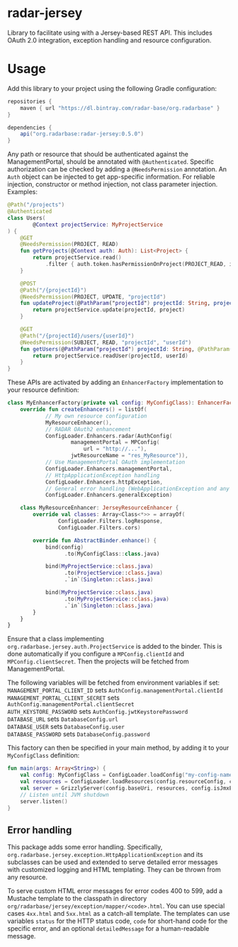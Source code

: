 # radar-jersey

Library to facilitate using with a Jersey-based REST API. This includes OAuth 2.0 integration, exception handling and resource configuration.

# Usage

Add this library to your project using the following Gradle configuration:
```gradle
repositories {
    maven { url "https://dl.bintray.com/radar-base/org.radarbase" }
}

dependencies {
    api("org.radarbase:radar-jersey:0.5.0")
}
```

Any path or resource that should be authenticated against the ManagementPortal, should be annotated with `@Authenticated`. Specific authorization can be checked by adding a `@NeedsPermission` annotation. An `Auth` object can be injected to get app-specific information. For reliable injection, constructor or method injection, not class parameter injection. Examples:

```kotlin
@Path("/projects")
@Authenticated
class Users(
        @Context projectService: MyProjectService
) {
    @GET
    @NeedsPermission(PROJECT, READ)
    fun getProjects(@Context auth: Auth): List<Project> {
        return projectService.read()
            .filter { auth.token.hasPermissionOnProject(PROJECT_READ, it.name) }
    } 

    @POST
    @Path("/{projectId}")
    @NeedsPermission(PROJECT, UPDATE, "projectId")
    fun updateProject(@PathParam("projectId") projectId: String, project: Project) {
        return projectService.update(projectId, project)
    }

    @GET
    @Path("/{projectId}/users/{userId}")
    @NeedsPermission(SUBJECT, READ, "projectId", "userId")
    fun getUsers(@PathParam("projectId") projectId: String, @PathParam("userId") userId: String) {
        return projectService.readUser(projectId, userId)
    }
}
```

These APIs are activated by adding an `EnhancerFactory` implementation to your resource definition:
```kotlin
class MyEnhancerFactory(private val config: MyConfigClass): EnhancerFactory {
    override fun createEnhancers() = listOf(
            // My own resource configuration
            MyResourceEnhancer(),
            // RADAR OAuth2 enhancement
            ConfigLoader.Enhancers.radar(AuthConfig(
                    managementPortal = MPConfig(
                        url = "http://..."),
                    jwtResourceName = "res_MyResource")),
            // Use ManagementPortal OAuth implementation
            ConfigLoader.Enhancers.managementPortal,
            // HttpApplicationException handling
            ConfigLoader.Enhancers.httpException,
            // General error handling (WebApplicationException and any other Exception)
            ConfigLoader.Enhancers.generalException)

    class MyResourceEnhancer: JerseyResourceEnhancer {
        override val classes: Array<Class<*>> = arrayOf(
	            ConfigLoader.Filters.logResponse,
		        ConfigLoader.Filters.cors)

        override fun AbstractBinder.enhance() {
            bind(config)
                  .to(MyConfigClass::class.java)

            bind(MyProjectService::class.java)
                  .to(ProjectService::class.java)
                  .`in`(Singleton::class.java)

            bind(MyProjectService::class.java)
                  .to(MyProjectService::class.java)
                  .`in`(Singleton::class.java)
        }
    }
}
```
Ensure that a class implementing `org.radarbase.jersey.auth.ProjectService` is added to the binder. This is done automatically if you configure a `MPConfig.clientId` and `MPConfig.clientSecret`. Then the projects will be fetched from ManagementPortal.

The following variables will be fetched from environment variables if set:\
`MANAGEMENT_PORTAL_CLIENT_ID` sets `AuthConfig.managementPortal.clientId`\
`MANAGEMENT_PORTAL_CLIENT_SECRET` sets `AuthConfig.managementPortal.clientSecret`\
`AUTH_KEYSTORE_PASSWORD` sets `AuthConfig.jwtKeystorePassword`\
`DATABASE_URL` sets `DatabaseConfig.url`\
`DATABASE_USER` sets `DatabaseConfig.user`\
`DATABASE_PASSWORD` sets `DatabaseConfig.password`

This factory can then be specified in your main method, by adding it to your `MyConfigClass` definition:
```kotlin
fun main(args: Array<String>) {
    val config: MyConfigClass = ConfigLoader.loadConfig("my-config-name.yml", args)
    val resources = ConfigLoader.loadResources(config.resourceConfig, config)
    val server = GrizzlyServer(config.baseUri, resources, config.isJmxEnabled)
    // Listen until JVM shutdown
    server.listen()
}
```

## Error handling

This package adds some error handling. Specifically, `org.radarbase.jersey.exception.HttpApplicationException` and its subclasses can be used and extended to serve detailed error messages with customized logging and HTML templating. They can be thrown from any resource.

To serve custom HTML error messages for error codes 400 to 599, add a Mustache template to the classpath in directory `org/radarbase/jersey/exception/mapper/<code>.html`. You can use special cases `4xx.html` and `5xx.html` as a catch-all template. The templates can use variables `status` for the HTTP status code, `code` for short-hand code for the specific error, and an optional `detailedMessage` for a human-readable message.
